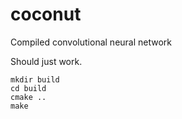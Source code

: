 # coconut
Compiled convolutional neural network

Should just work.

```
mkdir build
cd build
cmake ..
make
```
